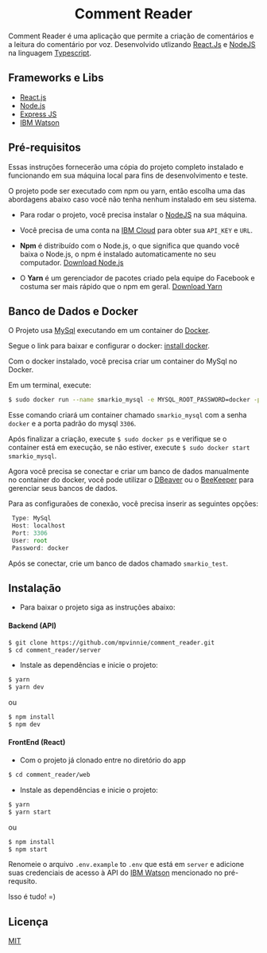 <h1 align="center">
  Comment Reader
</h1>

Comment Reader é uma aplicação que permite a criação de comentários e a leitura do comentário por voz. Desenvolvido utlizando [React.Js](https://pt-br.reactjs.org/) e [NodeJS](https://nodejs.org/en/) na linguagem [Typescript](https://www.typescriptlang.org/).


## Frameworks e Libs

* [React.js](https://pt-br.reactjs.org/)
* [Node.js](https://nodejs.org/en/)
* [Express JS](https://expressjs.com/pt-br/)
* [IBM Watson](https://www.ibm.com/br-pt/watson)

## Pré-requisitos

Essas instruções fornecerão uma cópia do projeto completo instalado e funcionando em sua máquina local para fins de desenvolvimento e teste.

O projeto pode ser executado com npm ou yarn, então escolha uma das abordagens abaixo caso você não tenha nenhum instalado em seu sistema.

* Para rodar o projeto, você precisa instalar o [NodeJS](https://nodejs.org/en/download/) na sua máquina.

* Você precisa de uma conta na [IBM Cloud](https://cloud.ibm.com/registration) para obter sua `API_KEY` e `URL`.
* **Npm** é distribuído com o Node.js, o que significa que quando você baixa o Node.js, o npm é instalado automaticamente no seu computador. [Download Node.js](https://nodejs.org/en/download/)

* O **Yarn** é um gerenciador de pacotes criado pela equipe do Facebook e costuma ser mais rápido que o npm em geral.  [Download Yarn](https://yarnpkg.com/en/docs/install)

## Banco de Dados e Docker

O Projeto usa [MySql](https://www.mysql.com/) executando em um container do [Docker](https://www.docker.com/).

Segue o link para baixar e configurar o docker: [install docker](https://www.notion.so/Instalando-Docker-6290d9994b0b4555a153576a1d97bee2).

Com o docker instalado, você precisa criar um container do MySql no Docker.

Em um terminal, execute:
```bash
$ sudo docker run --name smarkio_mysql -e MYSQL_ROOT_PASSWORD=docker -p 3306:3306 -d mysql --default-authentication-plugin=mysql_native_password
```
Esse comando criará um container chamado `smarkio_mysql` com a senha `docker` e a porta padrão do mysql `3306`.

Após finalizar a criação, execute `$ sudo docker ps` e verifique se o container está em execução, se não estiver, execute `$ sudo docker start smarkio_mysql`.

Agora você precisa se conectar e criar um banco de dados manualmente no container do docker, você pode utilizar o [DBeaver](https://dbeaver.io/) ou o [BeeKeeper](https://www.beekeeperstudio.io/) para gerenciar seus bancos de dados.

Para as configuraões de conexão, você precisa inserir as seguintes opções:
```ts
 Type: MySql
 Host: localhost
 Port: 3306
 User: root
 Password: docker
```

Após se conectar, crie um banco de dados chamado `smarkio_test`.


## Instalação

* Para baixar o projeto siga as instruções abaixo:

#### Backend (API)

```bash
$ git clone https://github.com/mpvinnie/comment_reader.git
$ cd comment_reader/server
```

* Instale as dependências e inicie o projeto:

```bash
$ yarn
$ yarn dev
```

ou

```bash
$ npm install
$ npm dev
```

#### FrontEnd (React)

* Com o projeto já clonado entre no diretório do app 

```bash
$ cd comment_reader/web
```

* Instale as dependências e inicie o projeto:

```bash
$ yarn
$ yarn start
```

ou

```bash
$ npm install
$ npm start
```

Renomeie o arquivo `.env.example` to `.env` que está em `server` e adicione suas credenciais de acesso à API do [IBM Watson](https://cloud.ibm.com/docs/watson?topic=watson-iam) mencionado no pré-requsito.

Isso é tudo! =)

## Licença
[MIT](https://choosealicense.com/licenses/mit/)
